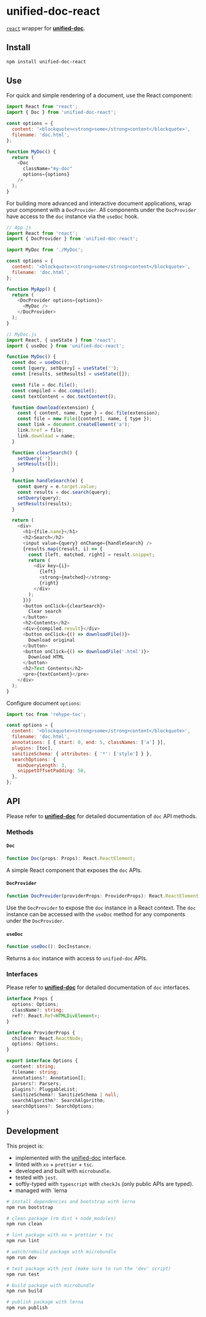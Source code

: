 # unified-doc-react
[`react`][react] wrapper for [**unified-doc**][unified-doc].

## Install
```sh
npm install unified-doc-react
```

## Use
For quick and simple rendering of a document, use the React component:

```js
import React from 'react';
import { Doc } from 'unified-doc-react';

const options = {
  content: '<blockquote><strong>some</strong>content</blockquote>',
  filename: 'doc.html',
};

function MyDoc() {
  return (
    <Doc
      className="my-doc"
      options={options}
    />
  );
}
```

For building more advanced and interactive document applications, wrap your component with a `DocProvider`.  All components under the `DocProvider` have access to the `doc` instance via the `useDoc` hook.

```js
// App.js
import React from 'react';
import { DocProvider } from 'unified-doc-react';

import MyDoc from './MyDoc';

const options = {
  content: '<blockquote><strong>some</strong>content</blockquote>',
  filename: 'doc.html',
};

function MyApp() {
  return (
    <DocProvider options={options}>
      <MyDoc />
    </DocProvider>
  );
}

// MyDoc.js
import React, { useState } from 'react';
import { useDoc } from 'unified-doc-react';

function MyDoc() {
  const doc = useDoc();
  const [query, setQuery] = useState('');
  const [results, setResults] = useState([]);

  const file = doc.file();
  const compiled = doc.compile();
  const textContent = doc.textContent();

  function download(extension) {
    const { content, name, type } = doc.file(extension);
    const file = new File([content], name, { type });
    const link = document.createElement('a');
    link.href = file;
    link.download = name;
  }

  function clearSearch() {
    setQuery('');
    setResults([]);
  }

  function handleSearch(e) {
    const query = e.target.value;
    const results = doc.search(query);
    setQuery(query);
    setResults(results);
  }

  return (
    <div>
      <h1>{file.name}</h1>
      <h2>Search</h2>
      <input value={query} onChange={handleSearch} />
      {results.map((result, i) => {
        const [left, matched, right] = result.snippet;
        return (
          <div key={i}>
            {left}
            <strong>{matched}</strong>
            {right}
          </div>
        );
      })}
      <button onClick={clearSearch}>
        Clear search
      </button>
      <h2>Contents</h2>
      <div>{compiled.result}</div>
      <button onClick={() => downloadFile()}>
        Download original
      </button>
      <button onClick={() => downloadFile('.html')}>
        Download HTML
      </button>
      <h2>Text Contents</h2>
      <pre>{textContent}</pre>
    </div>
  );
}
```

Configure document `options`:

```js
import toc from 'rehype-toc';

const options = {
  content: '<blockquote><strong>some</strong>content</blockquote>',
  filename: 'doc.html',
  annotations: [ { start: 0, end: 5, classNames: ['a'] }],
  plugins: [toc],
  sanitizeSchema: { attributes: { '*': ['style'] } },
  searchOptions: {
    minQueryLength: 3,
    snippetOffsetPadding: 50,
  },
};
```

## API
Please refer to [**unified-doc**][unified-doc] for detailed documentation of `doc` API methods.

### Methods

#### `Doc`
```ts
function Doc(props: Props): React.ReactElement;
```
A simple React component that exposes the `doc` APIs.

#### `DocProvider`
```ts
function DocProvider(providerProps: ProviderProps): React.ReactElement;
```
Use the `DocProvider` to expose the `doc` instance in a React context.  The `doc` instance can be accessed with the `useDoc` method for any components under the `DocProvider`.

#### `useDoc`
```ts
function useDoc(): DocInstance;
```
Returns a `doc` instance with access to `unified-doc` APIs.

### Interfaces
Please refer to [**unified-doc**][unified-doc] for detailed documentation of `doc` interfaces.

```ts
interface Props {
  options: Options;
  className?: string;
  ref?: React.Ref<HTMLDivElement>;
}

interface ProviderProps {
  children: React.ReactNode;
  options: Options;
}

export interface Options {
  content: string;
  filename: string;
  annotations?: Annotation[];
  parsers?: Parsers;
  plugins?: PluggableList;
  sanitizeSchema?: SanitizeSchema | null;
  searchAlgorithm?: SearchAlgorithm;
  searchOptions?: SearchOptions;
}
```

## Development
This project is:
- implemented with the [unified-doc][unified-doc] interface.
- linted with `xo` + `prettier` + `tsc`.
- developed and built with `microbundle`.
- tested with `jest`.
- softly-typed with `typescript` with `checkJs` (only public APIs are typed).
- managed with `lerna

```sh
# install dependencies and bootstrap with lerna
npm run bootstrap

# clean package (rm dist + node_modules)
npm run clean

# lint package with xo + prettier + tsc
npm run lint

# watch/rebuild package with microbundle
npm run dev

# test package with jest (make sure to run the 'dev' script)
npm run test

# build package with microbundle
npm run build

# publish package with lerna
npm run publish
```

<!-- Links -->
[react]: https://github.com/facebook/react
[unified-doc]: https://github.com/unified-doc/unified-doc
